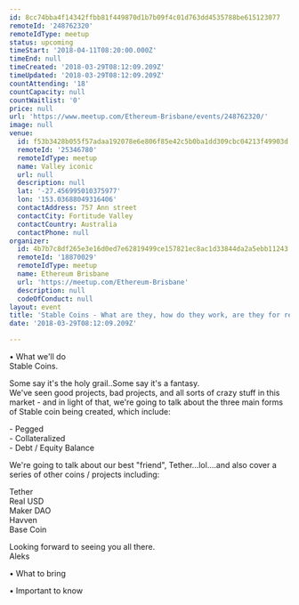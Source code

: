 ```yaml
---
id: 8cc74bba4f14342ffbb81f449870d1b7b09f4c01d763dd4535788be615123077
remoteId: '248762320'
remoteIdType: meetup
status: upcoming
timeStart: '2018-04-11T08:20:00.000Z'
timeEnd: null
timeCreated: '2018-03-29T08:12:09.209Z'
timeUpdated: '2018-03-29T08:12:09.209Z'
countAttending: '18'
countCapacity: null
countWaitlist: '0'
price: null
url: 'https://www.meetup.com/Ethereum-Brisbane/events/248762320/'
image: null
venue:
  id: f53b3428b055f57adaa192078e6e806f85e42c5b0ba1dd309cbc04213f49903d
  remoteId: '25346780'
  remoteIdType: meetup
  name: Valley iconic
  url: null
  description: null
  lat: '-27.456995010375977'
  lon: '153.03688049316406'
  contactAddress: 757 Ann street
  contactCity: Fortitude Valley
  contactCountry: Australia
  contactPhone: null
organizer:
  id: 4b7b7c8df265e3e16d0ed7e62819499ce157821ec8ac1d33844da2a5ebb11243
  remoteId: '18870029'
  remoteIdType: meetup
  name: Ethereum Brisbane
  url: 'https://meetup.com/Ethereum-Brisbane'
  description: null
  codeOfConduct: null
layout: event
title: 'Stable Coins - What are they, how do they work, are they for real?'
date: '2018-03-29T08:12:09.209Z'

---
```

<p>• What we'll do<br/>Stable Coins.</p> <p>Some say it's the holy grail..Some say it's a fantasy.<br/>We've seen good projects, bad projects, and all sorts of crazy stuff in this market - and in light of that, we're going to talk about the three main forms of Stable coin being created, which include:</p> <p>- Pegged<br/>- Collateralized<br/>- Debt / Equity Balance</p> <p>We're going to talk about our best "friend", Tether...lol....and also cover a series of other coins / projects including:</p> <p>Tether<br/>Real USD<br/>Maker DAO<br/>Havven<br/>Base Coin</p> <p>Looking forward to seeing you all there.<br/>Aleks</p> <p>• What to bring</p> <p>• Important to know</p>
